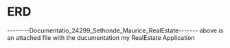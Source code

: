 # ERD
--------Documentatio_24299_Sethonde_Maurice_RealEstate-------
above is an attached file with the ducumentation my RealEstate Application

